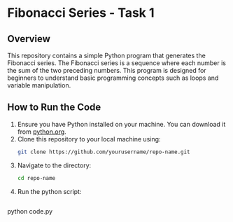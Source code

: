 # Fibonacci Series - Task 1

## Overview

This repository contains a simple Python program that generates the Fibonacci series. The Fibonacci series is a sequence where each number is the sum of the two preceding numbers. This program is designed for beginners to understand basic programming concepts such as loops and variable manipulation.

## How to Run the Code

1. Ensure you have Python installed on your machine. You can download it from [python.org](https://www.python.org/downloads/).
2. Clone this repository to your local machine using:
   ```bash
   git clone https://github.com/yourusername/repo-name.git
3. Navigate to the directory:
   ```bash
   cd repo-name
5. Run the python script:
   ```bash
  python code.py
